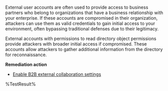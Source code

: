 External user accounts are often used to provide access to business partners who belong to organizations that have a business relationship with your enterprise. If these accounts are compromised in their organization, attackers can use them as valid credentials to gain initial access to your environment, often bypassing traditional defenses due to their legitimacy.  

External accounts with permissions to read directory object permissions provide attackers with broader initial access if compromised. These accounts allow attackers to gather additional information from the directory for reconnaissance. 

**Remediation action**

- [Enable B2B external collaboration settings](https://learn.microsoft.com/entra/external-id/external-collaboration-settings-configure)
<!--- Results --->
%TestResult%



